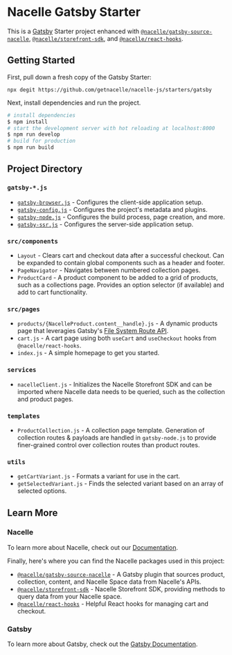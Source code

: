 # Nacelle Gatsby Starter

This is a [Gatsby](https://www.gatsbyjs.com) Starter project enhanced with [`@nacelle/gatsby-source-nacelle`](https://www.npmjs.com/package/@nacelle/gatsby-source-nacelle), [`@nacelle/storefront-sdk`](https://www.npmjs.com/package/@nacelle/storefront-sdk), and [`@nacelle/react-hooks`](https://www.npmjs.com/package/@nacelle/react-hooks).

## Getting Started

First, pull down a fresh copy of the Gatsby Starter:

```
npx degit https://github.com/getnacelle/nacelle-js/starters/gatsby
```

Next, install dependencies and run the project.

```bash
# install dependencies
$ npm install
# start the development server with hot reloading at localhost:8000
$ npm run develop
# build for production
$ npm run build
```

## Project Directory

### `gatsby-*.js`

- [`gatsby-browser.js`](https://www.gatsbyjs.com/docs/reference/config-files/gatsby-browser) - Configures the client-side application setup.
- [`gatsby-config.js`](https://www.gatsbyjs.com/docs/reference/config-files/gatsby-config) - Configures the project's metadata and plugins.
- [`gatsby-node.js`](https://www.gatsbyjs.com/docs/reference/config-files/gatsby-node) - Configures the build process, page creation, and more.
- [`gatsby-ssr.js`](https://www.gatsbyjs.com/docs/reference/config-files/gatsby-ssr) - Configures the server-side application setup.

### `src/components`

- `Layout` - Clears cart and checkout data after a successful checkout. Can be expanded to contain global components such as a header and footer.
- `PageNavigator` - Navigates between numbered collection pages.
- `ProductCard` - A product component to be added to a grid of products, such as a collections page. Provides an option selector (if available) and add to cart functionality.

### `src/pages`

- `products/{NacelleProduct.content__handle}.js` - A dynamic products page that leveragies Gatsby's [File System Route API](https://www.gatsbyjs.com/docs/reference/routing/file-system-route-api).
- `cart.js` - A cart page using both `useCart` and `useCheckout` hooks from `@nacelle/react-hooks`.
- `index.js` - A simple homepage to get you started.

### `services`

- `nacelleClient.js` - Initializes the Nacelle Storefront SDK and can be imported where Nacelle data needs to be queried, such as the collection and product pages.

### `templates`

- `ProductCollection.js` - A collection page template. Generation of collection routes & payloads are handled in `gatsby-node.js` to provide finer-grained control over collection routes than product routes.

### `utils`

- `getCartVariant.js` - Formats a variant for use in the cart.
- `getSelectedVariant.js` - Finds the selected variant based on an array of selected options.

## Learn More

### Nacelle

To learn more about Nacelle, check out our [Documentation](https://nacelle.com/docs).

Finally, here's where you can find the Nacelle packages used in this project:

- [`@nacelle/gatsby-source-nacelle`](https://www.npmjs.com/package/@nacelle/gatsby-source-nacelle) - A Gatsby plugin that sources product, collection, content, and Nacelle Space data from Nacelle's APIs.
- [`@nacelle/storefront-sdk`](https://www.npmjs.com/package/@nacelle/storefront-sdk) - Nacelle Storefront SDK, providing methods to query data from your Nacelle space.
- [`@nacelle/react-hooks`](https://github.com/getnacelle/nacelle-react/tree/main/packages/react-hooks) - Helpful React hooks for managing cart and checkout.

### Gatsby

To learn more about Gatsby, check out the [Gatsby Documentation](https://www.gatsbyjs.com/docs).
